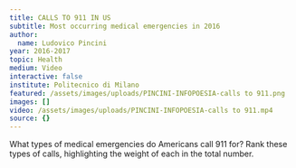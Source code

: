 ```yaml
---
title: CALLS TO 911 IN US
subtitle: Most occurring medical emergencies in 2016
author:
  name: Ludovico Pincini
year: 2016-2017
topic: Health
medium: Video
interactive: false
institute: Politecnico di Milano
featured: /assets/images/uploads/PINCINI-INFOPOESIA-calls to 911.png
images: []
video: /assets/images/uploads/PINCINI-INFOPOESIA-calls to 911.mp4
source: {}
---
```

What types of medical emergencies do Americans call 911 for? Rank these types of calls, highlighting the weight of each in the total number.
